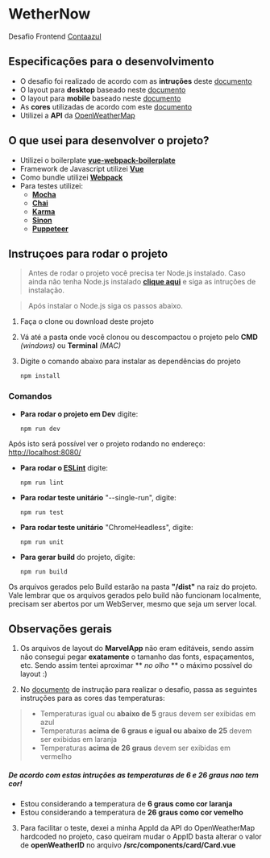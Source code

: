 # WetherNow
Desafio Frontend [Contaazul](http://www.contaazul.com.br/)


## Especificações para o desenvolvimento
- O desafio foi realizado de acordo com as **intruções** deste [documento](http://ajudare.com/images/desafiofrontendcontaazul.pdf)
- O layout para **desktop** baseado neste [documento](https://marvelapp.com/13gd240g/screen/38477114)
- O layout para **mobile** baseado neste [documento](https://marvelapp.com/13gd240g/screen/38477115)
- As **cores** utilizadas de acordo com este [documento](https://marvelapp.com/13gd240g/screen/38477116)
- Utilizei a **API** da [OpenWeatherMap](https://openweathermap.org/api)


## O que usei para desenvolver o projeto?
- Utilizei o boilerplate [**vue-webpack-boilerplate**](https://github.com/vuejs-templates/webpack#vue-webpack-boilerplate)
- Framework de Javascript utilizei [**Vue**](https://vuejs.org/)
- Como bundle utilizei [**Webpack**](https://webpack.js.org/)
- Para testes utilizei: 
	- [**Mocha**](https://mochajs.org/)
	- [**Chai**](http://www.chaijs.com/)
	- [**Karma**](https://karma-runner.github.io/2.0/index.html)
	- [**Sinon**](http://sinonjs.org/)
	- [**Puppeteer**](https://github.com/GoogleChrome/puppeteer)

## Instruçoes para rodar o projeto
> Antes de rodar o projeto você precisa ter Node.js instalado. Caso ainda não tenha Node.js instalado [**clique aqui**](https://nodejs.org/en/) e siga as intruções de instalação.

> Após instalar o Node.js siga os passos abaixo.

1. Faça o clone ou download deste projeto
2. Vá até a pasta onde você clonou ou descompactou o projeto pelo **CMD** *(windows)* ou **Terminal** *(MAC)*
3. Digite o comando abaixo para instalar as dependências do projeto
    
    ```npm
    npm install
    ```

### Comandos
- **Para rodar o projeto em Dev** digite:
		
    ```npm
    npm run dev
    ```

Após isto será possível ver o projeto rodando no endereço:  [http://localhost:8080/](http://localhost:8080/)

- **Para rodar o [ESLint](https://eslint.org/)** digite:
		
    ```npm
    npm run lint
    ```

- **Para rodar teste unitário** "--single-run", digite:
		
    ```npm
    npm run test
    ```

- **Para rodar teste unitário** "ChromeHeadless", digite:
		
    ```npm
    npm run unit
    ```

- **Para gerar build** do projeto, digite:
		
    ```npm
    npm run build
    ```

Os arquivos gerados pelo Build estarão na pasta **"/dist"** na raiz do projeto.
Vale lembrar que os arquivos gerados pelo build não funcionam localmente, precisam ser abertos por um WebServer, mesmo que seja um server local.

## Observações gerais
1. Os arquivos de layout do **MarvelApp** não eram editáveis, sendo assim não consegui pegar **exatamente** o tamanho das fonts, espaçamentos, etc. Sendo assim tentei aproximar ** *no olho* ** o máximo possível do layout :)

2. No [documento](http://ajudare.com/images/desafiofrontendcontaazul.pdf) de instrução para realizar o desafio, passa as seguintes instruções para as cores das temperaturas:
> - Temperaturas igual ou **abaixo de 5** graus devem ser exibidas em azul
> - Temperaturas **acima de 6 graus e igual ou abaixo de 25** devem ser exibidas
em laranja
> - Temperaturas **acima de 26 graus** devem ser exibidas em vermelho

##### De acordo com estas intruções as temperaturas de **6 e 26 graus nao tem cor!**
- Estou considerando a temperatura de **6 graus como cor laranja**
- Estou considerando a temperatura de **26 graus como cor vemelho**

3. Para facilitar o teste, dexei a minha AppId da API do OpenWeatherMap hardcoded no projeto, caso queiram mudar o AppID basta alterar o valor de **openWeatherID** no arquivo **/src/components/card/Card.vue**
